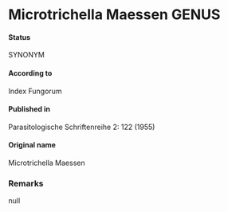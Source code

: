 # Microtrichella Maessen GENUS

#### Status
SYNONYM

#### According to
Index Fungorum

#### Published in
Parasitologische Schriftenreihe 2: 122 (1955)

#### Original name
Microtrichella Maessen

### Remarks
null
